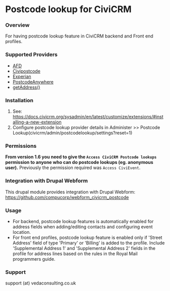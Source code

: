 # Postcode lookup for CiviCRM

### Overview ###

For having postcode lookup feature in CiviCRM backend and Front end profiles.

### Supported Providers ###

* [AFD](http://www.afd.co.uk)
* [Civipostcode](http://civipostcode.com/)
* [Experian](http://www.qas.co.uk)
* [PostcodeAnywhere](http://www.postcodeanywhere.co.uk/)
* [getAddress()](https://getaddress.io/)

### Installation ###

1. See: https://docs.civicrm.org/sysadmin/en/latest/customize/extensions/#installing-a-new-extension
1. Configure postcode lookup provider details in Administer >> Postcode Lookup(civicrm/admin/postcodelookup/settings?reset=1)

### Permissions ###

**From version 1.6 you need to give the `Access CiviCRM Postcode lookups` permission to anyone who can do postcode lookups (eg. anonymous user).**  Previously the permission required was `Access CiviEvent`.

### Integration with Drupal Webform
This drupal module provides integration with Drupal Webform: https://github.com/compucorp/webform_civicrm_postcode

### Usage ###

* For backend, postcode lookup features is automatically enabled for address fields when adding/editing contacts and configuring event location.
* For front end profiles, postcode lookup feature is enabled only if 'Street Address' field of type 'Primary' or 'Billing' is added to the profile. Include 'Supplemental Address 1' and 'Supplemental Address 2' fields in the profile for address lines based on the rules in the Royal Mail programmers guide.

### Support ###

support (at) vedaconsulting.co.uk
